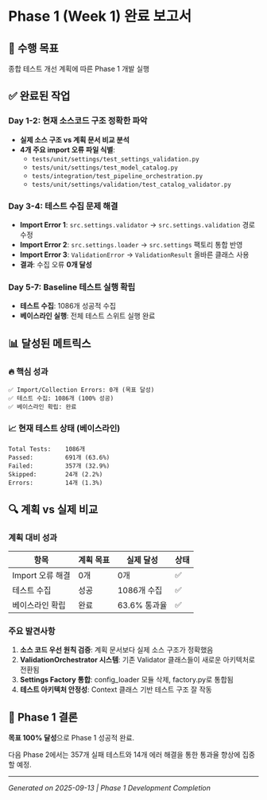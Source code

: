 # Phase 1 (Week 1) 완료 보고서

## 🎯 수행 목표
종합 테스트 개선 계획에 따른 Phase 1 개발 실행

## ✅ 완료된 작업

### Day 1-2: 현재 소스코드 구조 정확한 파악
- **실제 소스 구조 vs 계획 문서 비교 분석**
- **4개 주요 import 오류 파일 식별**:
  - `tests/unit/settings/test_settings_validation.py`
  - `tests/unit/settings/test_model_catalog.py`
  - `tests/integration/test_pipeline_orchestration.py`
  - `tests/unit/settings/validation/test_catalog_validator.py`

### Day 3-4: 테스트 수집 문제 해결
- **Import Error 1**: `src.settings.validator` → `src.settings.validation` 경로 수정
- **Import Error 2**: `src.settings.loader` → `src.settings` 팩토리 통합 반영
- **Import Error 3**: `ValidationError` → `ValidationResult` 올바른 클래스 사용
- **결과**: 수집 오류 **0개 달성**

### Day 5-7: Baseline 테스트 실행 확립
- **테스트 수집**: 1086개 성공적 수집
- **베이스라인 실행**: 전체 테스트 스위트 실행 완료

## 📊 달성된 메트릭스

### 🔥 핵심 성과
```
✅ Import/Collection Errors: 0개 (목표 달성)
✅ 테스트 수집: 1086개 (100% 성공)
✅ 베이스라인 확립: 완료
```

### 📈 현재 테스트 상태 (베이스라인)
```
Total Tests:    1086개
Passed:         691개 (63.6%)
Failed:         357개 (32.9%)
Skipped:        24개 (2.2%)
Errors:         14개 (1.3%)
```

## 🔍 계획 vs 실제 비교

### 계획 대비 성과
| 항목 | 계획 목표 | 실제 달성 | 상태 |
|------|-----------|-----------|------|
| Import 오류 해결 | 0개 | 0개 | ✅ |
| 테스트 수집 | 성공 | 1086개 수집 | ✅ |
| 베이스라인 확립 | 완료 | 63.6% 통과율 | ✅ |

### 주요 발견사항
1. **소스 코드 우선 원칙 검증**: 계획 문서보다 실제 소스 구조가 정확했음
2. **ValidationOrchestrator 시스템**: 기존 Validator 클래스들이 새로운 아키텍처로 전환됨
3. **Settings Factory 통합**: config_loader 모듈 삭제, factory.py로 통합됨
4. **테스트 아키텍처 안정성**: Context 클래스 기반 테스트 구조 잘 작동

## 🚀 Phase 1 결론
**목표 100% 달성**으로 Phase 1 성공적 완료.

다음 Phase 2에서는 357개 실패 테스트와 14개 에러 해결을 통한 통과율 향상에 집중할 예정.

---
*Generated on 2025-09-13 | Phase 1 Development Completion*